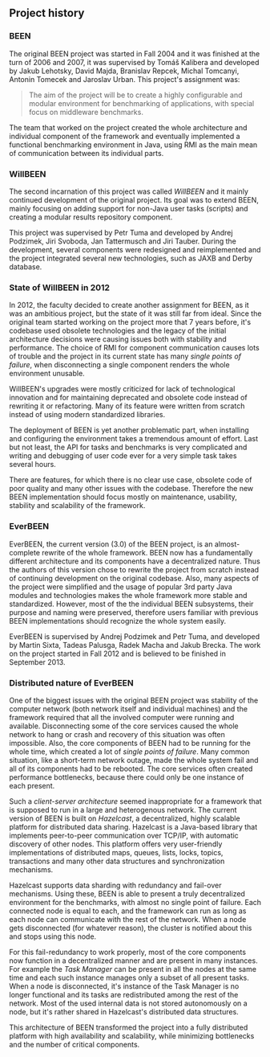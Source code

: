 ## Project history

### BEEN

The original BEEN project was started in Fall 2004 and it was finished at the turn of 2006 and 2007, it was supervised by Tomáš Kalibera and developed by Jakub Lehotsky, David Majda, Branislav Repcek, Michal Tomcanyi, Antonin Tomecek and Jaroslav Urban. This project's assignment was:

> The aim of the project will be to create a highly configurable and modular environment
> for benchmarking of applications, with special focus on middleware benchmarks.

The team that worked on the project created the whole architecture and individual component of the framework and eventually implemented a functional benchmarking environment in Java, using RMI as the main mean of communication between its individual parts.

### WillBEEN

The second incarnation of this project was called *WillBEEN* and it mainly continued development of the original project. Its goal was to extend BEEN, mainly focusing on adding support for non-Java user tasks (scripts) and creating a modular results repository component. 

This project was supervised by Petr Tuma and developed by Andrej Podzimek, Jiri Svoboda, Jan Tattermusch and Jiri Tauber. During the development, several components were redesigned and reimplemented and the project integrated several new technologies, such as JAXB and Derby database.

### State of WillBEEN in 2012

In 2012, the faculty decided to create another assignment for BEEN, as it was an ambitious project, but the state of it was still far from ideal. Since the original team started working on the project more that 7 years before, it's codebase used obsolete technologies and the legacy of the initial architecture decisions were causing issues both with stability and performance. The choice of RMI for component communication causes lots of trouble and the project in its current state has many *single points of failure*, when disconnecting a single component renders the whole environment unusable.

WillBEEN's upgrades were mostly criticized for lack of technological innovation and for maintaining deprecated and obsolete code instead of rewriting it or refactoring. Many of its feature were written from scratch instead of using modern standardized libraries.

The deployment of BEEN is yet another problematic part, when installing and configuring the environment takes a tremendous amount of effort. Last but not least, the API for tasks and benchmarks is very complicated and writing and debugging of user code ever for a very simple task takes several hours.

There are features, for which there is no clear use case, obsolete code of poor quality and many other issues with the codebase. Therefore the new BEEN implementation should focus mostly on maintenance, usability, stability and scalability of the framework.

### EverBEEN

EverBEEN, the current version (3.0) of the BEEN project, is an almost-complete rewrite of the whole framework. BEEN now has a fundamentally different architecture and its components have a decentralized nature. Thus the authors of this version chose to rewrite the project from scratch instead of continuing development on the original codebase. Also, many aspects of the project were simplified and the usage of popular 3rd party Java modules and technologies makes the whole framework more stable and standardized. However, most of the the individual BEEN subsystems, their purpose and naming were preserved, therefore users familiar with previous BEEN implementations should recognize the whole system easily.

EverBEEN is supervised by Andrej Podzimek and Petr Tuma, and developed by Martin Sixta, Tadeas Palusga, Radek Macha and Jakub Brecka. The work on the project started in Fall 2012 and is believed to be finished in September 2013.

### Distributed nature of EverBEEN

One of the biggest issues with the original BEEN project was stability of the computer network (both network itself and individual machines) and the framework required that all the involved computer were running and available. Disconnecting some of the core services caused the whole network to hang or crash and recovery of this situation was often impossible. Also, the core components of BEEN had to be running for the whole time, which created a lot of *single points of failure*. Many common situation, like a short-term network outage, made the whole system fail and all of its components had to be rebooted. The core services often created performance bottlenecks, because there could only be one instance of each present.

Such a *client-server architecture* seemed inappropriate for a framework that is supposed to run in a large and heterogenous network. The current version of BEEN is built on *Hazelcast*, a decentralized, highly scalable platform for distributed data sharing. Hazelcast is a Java-based library that implements peer-to-peer communication over TCP/IP, with automatic discovery of other nodes. This platform offers very user-friendly implementations of distributed maps, queues, lists, locks, topics, transactions and many other data structures and synchronization mechanisms.

Hazelcast supports data sharding with redundancy and fail-over mechanisms. Using these, BEEN is able to present a truly decentralized environment for the benchmarks, with almost no single point of failure. Each connected node is equal to each, and the framework can run as long as each node can communicate with the rest of the network. When a node gets disconnected (for whatever reason), the cluster is notified about this and stops using this node.

For this fail-redundancy to work properly, most of the core components now function in a decentralized manner and are present in many instances. For example the *Task Manager* can be present in all the nodes at the same time and each such instance manages only a subset of all present tasks. When a node is disconnected, it's instance of the Task Manager is no longer functional and its tasks are redistributed among the rest of the network. Most of the used internal data is not stored autonomously on a node, but it's rather shared in Hazelcast's distributed data structures.

This architecture of BEEN transformed the project into a fully distributed platform with high availability and scalability, while minimizing bottlenecks and the number of critical components.
